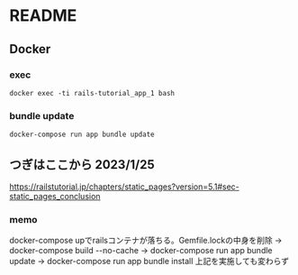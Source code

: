 # README

## Docker
### exec
```docker exec -ti rails-tutorial_app_1 bash```
### bundle update
```docker-compose run app bundle update```
## つぎはここから 2023/1/25
https://railstutorial.jp/chapters/static_pages?version=5.1#sec-static_pages_conclusion
### memo
docker-compose upでrailsコンテナが落ちる。Gemfile.lockの中身を削除 -> docker-compose build --no-cache -> docker-compose run app bundle update -> docker-compose run app bundle install
上記を実施しても変わらず